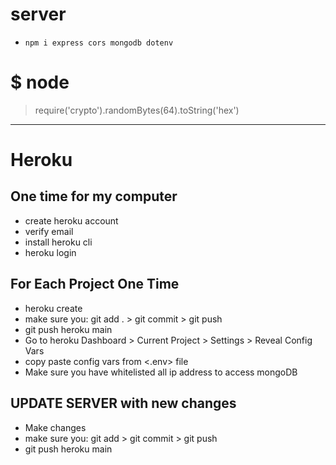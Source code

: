 # server

- `npm i express cors mongodb dotenv`

# $ node

> require('crypto').randomBytes(64).toString('hex')

---

# Heroku

## One time for my computer

- create heroku account
- verify email
- install heroku cli
- heroku login

## **For Each Project One Time**

- heroku create
- make sure you: git add . > git commit > git push
- git push heroku main
- Go to heroku Dashboard > Current Project > Settings > Reveal Config Vars
- copy paste config vars from <.env> file
- Make sure you have whitelisted all ip address to access mongoDB

## UPDATE SERVER with new changes

- Make changes
- make sure you: git add > git commit > git push
- git push heroku main

